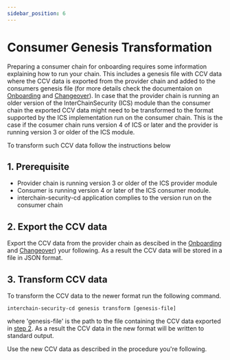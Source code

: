 ```yaml
---
sidebar_position: 6
---
```


# Consumer Genesis Transformation

Preparing a consumer chain for onboarding requires some information explaining how to run your chain. This includes a genesis file with CCV data where the CCV data is exported from the provider chain and added to the consumers genesis file (for more details check the documentaion on [Onboarding](./onboarding.md) and [Changeover](./changeover-procedure.md)).
In case that the provider chain is running an older version of the InterChainSecurity (ICS) module than the consumer chain the exported CCV data might need to be transformed to the format supported by the ICS implementation run on the consumer chain. This is the case if the cosumer chain runs version 4 of ICS or later and the provider is running version 3 or older of the ICS module.

To transform such CCV data follow the instructions below

## 1. Prerequisite
- Provider chain is running version 3 or older of the ICS provider module
- Consumer is running version 4 or later of the ICS consumer module.
- interchain-security-cd application complies to the version run on the consumer chain

## 2. Export the CCV data
Export the CCV data from the provider chain as descibed in the [Onboarding](./onboarding.md) and [Changeover](./changeover-procedure.md)) your following.
As a result the CCV data will be stored in a file in JSON format.

## 3. Transform CCV data
To transform the CCV data to the newer format run the following command.
```
interchain-security-cd genesis transform [genesis-file]
```
where 'genesis-file' is the path to the file containing the CCV data exported in [step 2](#2-export-the-ccv-data).
As a result the CCV data in the new format will be written to standard output.

Use the new CCV data as described in the procedure you're following.